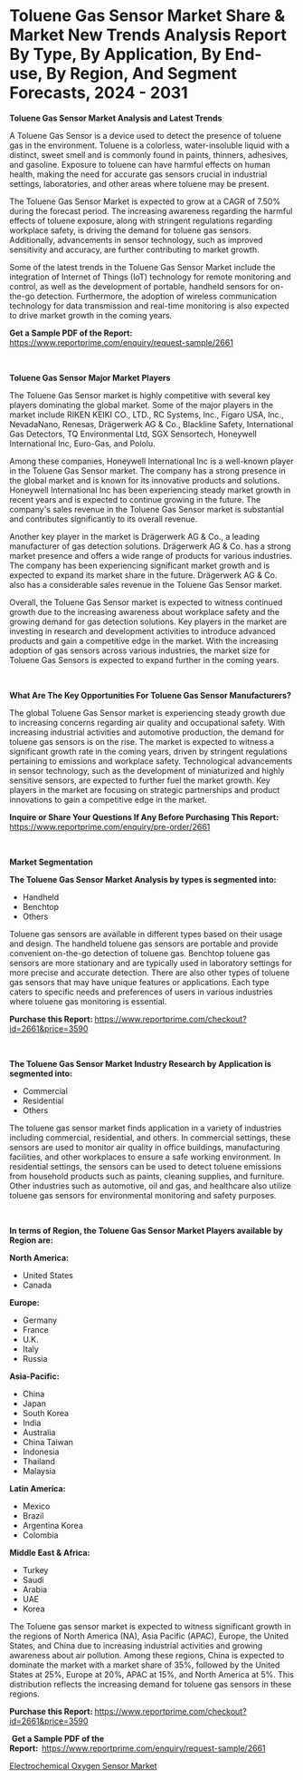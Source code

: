 <p><h1>Toluene Gas Sensor Market Share & Market New Trends Analysis Report By Type, By Application, By End-use, By Region, And Segment Forecasts, 2024 - 2031</h1></p><p><strong>Toluene Gas Sensor Market Analysis and Latest Trends</strong></p>
<p><p>A Toluene Gas Sensor is a device used to detect the presence of toluene gas in the environment. Toluene is a colorless, water-insoluble liquid with a distinct, sweet smell and is commonly found in paints, thinners, adhesives, and gasoline. Exposure to toluene can have harmful effects on human health, making the need for accurate gas sensors crucial in industrial settings, laboratories, and other areas where toluene may be present.</p><p>The Toluene Gas Sensor Market is expected to grow at a CAGR of 7.50% during the forecast period. The increasing awareness regarding the harmful effects of toluene exposure, along with stringent regulations regarding workplace safety, is driving the demand for toluene gas sensors. Additionally, advancements in sensor technology, such as improved sensitivity and accuracy, are further contributing to market growth.</p><p>Some of the latest trends in the Toluene Gas Sensor Market include the integration of Internet of Things (IoT) technology for remote monitoring and control, as well as the development of portable, handheld sensors for on-the-go detection. Furthermore, the adoption of wireless communication technology for data transmission and real-time monitoring is also expected to drive market growth in the coming years.</p></p>
<p><strong>Get a Sample PDF of the Report:&nbsp;</strong> <a href="https://www.reportprime.com/enquiry/request-sample/2661">https://www.reportprime.com/enquiry/request-sample/2661</a></p>
<p>&nbsp;</p>
<p><strong>Toluene Gas Sensor Major Market Players</strong></p>
<p><p>The Toluene Gas Sensor market is highly competitive with several key players dominating the global market. Some of the major players in the market include RIKEN KEIKI CO., LTD., RC Systems, Inc., Figaro USA, Inc., NevadaNano, Renesas, Drägerwerk AG & Co., Blackline Safety, International Gas Detectors, TQ Environmental Ltd, SGX Sensortech, Honeywell International Inc, Euro-Gas, and Pololu.</p><p>Among these companies, Honeywell International Inc is a well-known player in the Toluene Gas Sensor market. The company has a strong presence in the global market and is known for its innovative products and solutions. Honeywell International Inc has been experiencing steady market growth in recent years and is expected to continue growing in the future. The company's sales revenue in the Toluene Gas Sensor market is substantial and contributes significantly to its overall revenue.</p><p>Another key player in the market is Drägerwerk AG & Co., a leading manufacturer of gas detection solutions. Drägerwerk AG & Co. has a strong market presence and offers a wide range of products for various industries. The company has been experiencing significant market growth and is expected to expand its market share in the future. Drägerwerk AG & Co. also has a considerable sales revenue in the Toluene Gas Sensor market.</p><p>Overall, the Toluene Gas Sensor market is expected to witness continued growth due to the increasing awareness about workplace safety and the growing demand for gas detection solutions. Key players in the market are investing in research and development activities to introduce advanced products and gain a competitive edge in the market. With the increasing adoption of gas sensors across various industries, the market size for Toluene Gas Sensors is expected to expand further in the coming years.</p></p>
<p>&nbsp;</p>
<p><strong>What Are The Key Opportunities For Toluene Gas Sensor Manufacturers?</strong></p>
<p><p>The global Toluene Gas Sensor market is experiencing steady growth due to increasing concerns regarding air quality and occupational safety. With increasing industrial activities and automotive production, the demand for toluene gas sensors is on the rise. The market is expected to witness a significant growth rate in the coming years, driven by stringent regulations pertaining to emissions and workplace safety. Technological advancements in sensor technology, such as the development of miniaturized and highly sensitive sensors, are expected to further fuel the market growth. Key players in the market are focusing on strategic partnerships and product innovations to gain a competitive edge in the market.</p></p>
<p><strong>Inquire or Share Your Questions If Any Before Purchasing This Report:</strong> <a href="https://www.reportprime.com/enquiry/pre-order/2661">https://www.reportprime.com/enquiry/pre-order/2661</a></p>
<p>&nbsp;</p>
<p><strong>Market Segmentation</strong></p>
<p><strong>The Toluene Gas Sensor Market Analysis by types is segmented into:</strong></p>
<p><ul><li>Handheld</li><li>Benchtop</li><li>Others</li></ul></p>
<p><p>Toluene gas sensors are available in different types based on their usage and design. The handheld toluene gas sensors are portable and provide convenient on-the-go detection of toluene gas. Benchtop toluene gas sensors are more stationary and are typically used in laboratory settings for more precise and accurate detection. There are also other types of toluene gas sensors that may have unique features or applications. Each type caters to specific needs and preferences of users in various industries where toluene gas monitoring is essential.</p></p>
<p><strong>Purchase this Report:&nbsp;</strong><a href="https://www.reportprime.com/checkout?id=2661&price=3590">https://www.reportprime.com/checkout?id=2661&price=3590</a></p>
<p>&nbsp;</p>
<p><strong>The Toluene Gas Sensor Market Industry Research by Application is segmented into:</strong></p>
<p><ul><li>Commercial</li><li>Residential</li><li>Others</li></ul></p>
<p><p>The toluene gas sensor market finds application in a variety of industries including commercial, residential, and others. In commercial settings, these sensors are used to monitor air quality in office buildings, manufacturing facilities, and other workplaces to ensure a safe working environment. In residential settings, the sensors can be used to detect toluene emissions from household products such as paints, cleaning supplies, and furniture. Other industries such as automotive, oil and gas, and healthcare also utilize toluene gas sensors for environmental monitoring and safety purposes.</p></p>
<p>&nbsp;</p>
<p><strong>In terms of Region, the Toluene Gas Sensor Market Players available by Region are:</strong></p>
<p>
    <p> <strong> North America: </strong>
        <ul>
            <li>United States</li>
            <li>Canada</li>
        </ul>
        </p> 
    <p> <strong> Europe: </strong>
        <ul>
            <li>Germany</li>
            <li>France</li>
            <li>U.K.</li>
            <li>Italy</li>
            <li>Russia</li>
        </ul>
        </p> 
    <p> <strong> Asia-Pacific: </strong>
        <ul>
            <li>China</li>
            <li>Japan</li>
            <li>South Korea</li>
            <li>India</li>
            <li>Australia</li>
            <li>China Taiwan</li>
            <li>Indonesia</li>
            <li>Thailand</li>
            <li>Malaysia</li>
        </ul>
        </p> 
    <p> <strong> Latin America: </strong>
        <ul>
            <li>Mexico</li>
            <li>Brazil</li>
            <li>Argentina Korea</li>
            <li>Colombia</li>
        </ul>
        </p> 
    <p> <strong> Middle East & Africa: </strong>
        <ul>
            <li>Turkey</li>
            <li>Saudi</li>
            <li>Arabia</li>
            <li>UAE</li>
            <li>Korea</li>
        </ul>
    </p>
    </p>
<p><p>The Toluene gas sensor market is expected to witness significant growth in the regions of North America (NA), Asia Pacific (APAC), Europe, the United States, and China due to increasing industrial activities and growing awareness about air pollution. Among these regions, China is expected to dominate the market with a market share of 35%, followed by the United States at 25%, Europe at 20%, APAC at 15%, and North America at 5%. This distribution reflects the increasing demand for toluene gas sensors in these regions.</p></p>
<p><strong>Purchase this Report: </strong><a href="https://www.reportprime.com/checkout?id=2661&price=3590">https://www.reportprime.com/checkout?id=2661&price=3590</a></p>
<p>&nbsp;<strong>Get a Sample PDF of the Report:&nbsp;&nbsp;</strong><a href="https://www.reportprime.com/enquiry/request-sample/2661">https://www.reportprime.com/enquiry/request-sample/2661</a></p>
<p><strong></strong></p>
<p><p><a href="https://github.com/ChiragRp1/Market-Research-Report-List-3/blob/main/electrochemical-oxygen-sensor-market.md">Electrochemical Oxygen Sensor Market</a></p></p>